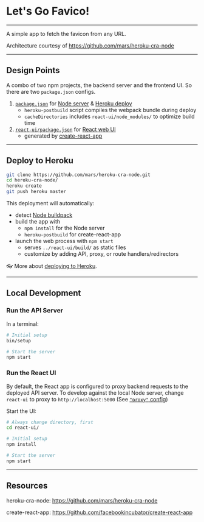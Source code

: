 # Let's Go Favico!
---

A simple app to fetch the favicon from any URL.

Architecture courtesy of https://github.com/mars/heroku-cra-node

---

## Design Points

A combo of two npm projects, the backend server and the frontend UI. So there are two `package.json` configs.

  1. [`package.json`](package.json) for [Node server](server/) & [Heroku deploy](https://devcenter.heroku.com/categories/deployment)
      * `heroku-postbuild` script compiles the webpack bundle during deploy
      * `cacheDirectories` includes `react-ui/node_modules/` to optimize build time
  2. [`react-ui/package.json`](react-ui/package.json) for [React web UI](react-ui/)
      * generated by [create-react-app](https://github.com/facebookincubator/create-react-app)

---

## Deploy to Heroku

```bash
git clone https://github.com/mars/heroku-cra-node.git
cd heroku-cra-node/
heroku create
git push heroku master
```

This deployment will automatically:

  * detect [Node buildpack](https://elements.heroku.com/buildpacks/heroku/heroku-buildpack-nodejs)
  * build the app with
    * `npm install` for the Node server
    * `heroku-postbuild` for create-react-app
  * launch the web process with `npm start`
    * serves `../react-ui/build/` as static files
    * customize by adding API, proxy, or route handlers/redirectors

👓 More about [deploying to Heroku](https://devcenter.heroku.com/categories/deployment).

---

## Local Development

### Run the API Server

In a terminal:

```bash
# Initial setup
bin/setup

# Start the server
npm start
```


### Run the React UI

By default, the React app is configured to proxy backend requests to the
deployed API server. To develop against the local Node server, change `react-ui`
to proxy to `http://localhost:5000` (See [`"proxy"`
config](react-ui/package.json))

Start the UI:

```bash
# Always change directory, first
cd react-ui/

# Initial setup
npm install

# Start the server
npm start
```

---

## Resources
heroku-cra-node: https://github.com/mars/heroku-cra-node

create-react-app: https://github.com/facebookincubator/create-react-app
